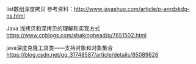 list数组深度拷贝
参考资料：http://www.javashuo.com/article/p-anrdxkdg-ns.html 

Java 浅拷贝和深拷贝的理解和实现方式 
https://www.cnblogs.com/shakinghead/p/7651502.html 

java深度克隆工具类——支持对象和对象集合
https://blog.csdn.net/qq_31748587/article/details/85089626 